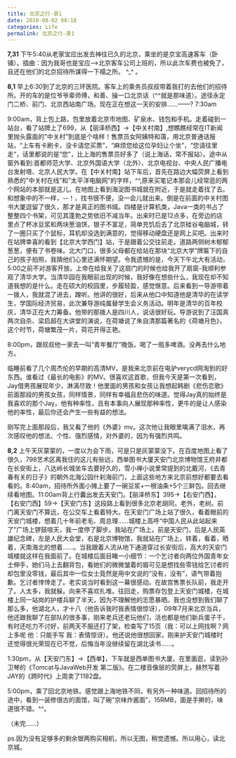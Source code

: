 ```yaml
---
title: 北京之行-录1
date: 2010-08-02 08:18
categories: Life
permalink: 北京之行-录1
---
```


**7,31** 下午5:40从老家宝应出发去神往已久的北京，乘坐的是京宝高速客车（卧铺）。插曲：因为我哥也是宝应-->北京客车公司上班的，所以此次车费也被免了，且还在他们的北京招待所谋得一下榻之所。 ^_^ 。

**8,1** 早上6:30到了北京的三环医院。客车上的乘务员叔叔带着我打的去他们的招待所。开的车的是位爷爷辈师傅，和善、操一口北京话（^^就是那味道）。途径永定门二桥、前门、北京西站南广场。现在正在想这一天的安排……——?   7:30am

9:00am，背上包上路，包里放着北京市地图、矿泉水、钱包和手机。走着碰到一站台，看了站牌上了699，从【丽泽桥西】->【中关村南】,想瞧瞧经常在IT新闻里抛头露面的”中关村”到底是个啥样！售票员女阿姨特和蔼，用北京普通话报站，“上车有卡刷卡，没卡请您买票”，“麻烦您给这位孕妇让个坐”，“您请往里走”，话里都说的是“您”，比上海的售票员好多了（说上海话，常不报站）。途中从窗外看到:首都师范大学、北京外国语大学（北外）、北京电视台、中央人民广播电台发射塔、北京人民大学。在【中关村南】站下车后，首先在路边大幅荧屏上看到熟悉的”中关村在线”和”太平洋电脑网”的字样，^^,原来买笔记本那会儿经常逛的两个网站的本部就是这儿。在地图上看到海淀图书城就在附近，于是就走着找了去。和想象中的不一样，--！，找书很不便，没一会儿就出来。倒是在前面的中关村图书大厦逗留了很久，那才是真正的图书城。四楼是计算机类，Java一类的书占了整整四个书架，可见其蓬勃之势依旧不减当年。出来时已是12点多，在旁边的店里点了杯冰豆浆和两块葱油饼。银子不富足，简单充饥后去了北京硅谷电脑城，转了一圈只买了个鼠标，耳机却没选到满意的，觉得移动硬盘还是网上买吧。出来时在站牌幸喜的看到【北京大学西门】站，于是跟着公交往前走。道路两侧树木郁郁葱葱，便有了书卷味。北大门口，很多父母都在给站在那块“北京大学”牌匾下的自己的孩子拍照，我猜他们心里还满怀期望。令我遗憾的是，今天下午北大有活动，5:00之前不对游客开放。上帝在给我关了这扇门的时候也给我开了扇窗-我顺利参观了清华大学。当清华园在我眼前出现的时候，我好像在想些什么，我现在却不知道我想的是什么。走在硕大的校园里，步履轻盈，感觉惬意。后来看到一导游带着一拨人，我就混了进去，蹭听。他讲的很好，后来从他口中知道他是清华的在读学生，学国际经济贸易，此次兼导游纯属替学生会义务活动。明年是清华的百年校庆，清华正在大力筹备。他带的那拨人是四川人，说话很好玩。导游说到了汪国真两次自杀、梁启超在大讲堂的演说，在荷塘说了朱自清那篇著名的《荷塘月色》，这个时节，荷塘繁茂一片，荷花开得正艳。

8:00pm，跟叔叔他一家去一叫“青年餐厅”晚饭。喝了一瓶多啤酒。没再去什么地方。

临睡前看了几个周杰伦的早期的高清MV，是我来北京前在电驴verycd网淘到的好东西。谁看过《最长的电影》的MV。很喜欢这首歌，但我今天是第一次看到，Jay借男孩展现年少，淋漓尽致！他里面的男孩和女孩让我想起韩剧《悲伤恋歌》前面那段的男孩女孩，同样情景，同样有幸福且悲伤的味道。觉得Jay真的始终是我喜欢的那个Jay，他有种率性，且有本事向人展现那种率性，更牛的是让人感染他的率性，最后你还会产生一些有益的想法。

刚写完上面那段后，我又看了他的《外婆》mv。这次他让我眼里噙满了泪水，再次感叹他的想法、个性、强烈感情，对外婆的，因为有强烈共鸣。

**8,2** 上午天灰蒙蒙的，一度以为会下雨，可是只是灰蒙蒙没下。在百度地图上看了很久，798艺术区离我住的这儿有些远，西单图书大厦天安门北京博物馆王府井都在长安街上，八达岭长城坐车去要好久的，雪小禅小说里常提到的北戴河，《去青春有关的日子》的朝外北海公园什刹海前门，上面这些地方来北京前想好都要去看看的。8:40am，招待所外面小摊上要了一碗豆浆+一根油条+5个三鲜包。回去继续看地图。11:00am背上行囊出发去天安门。【丽泽桥东】395->【右安门西】，【右安门西】59->【天安门东】这段路上看到很多北京老胡同，老外，老树。前门离天安门不算远，在公交车上看着特大。在天安门广场上站了很久，看着眼前的天安门城楼，想着几十年前老毛、周总理……城楼上高呼“中国人民从此站起来了”广场上锣鼓喧天，我一度停了脚步。我站在广场上，前是天安门，后是人民英雄纪念碑，左是人民大会堂，右是北京博物馆，我就站在广场上，转着，看着，晒着，天南海北的想着……。当我跟着人流从地下通道穿过长安街后，高大的天安门城楼就这样在我面前了。在城楼后面目睹一小细节：一个乞讨者向两位外国青年女士伸手，她们马上去翻背包，看她们的微微皱着的眉可见是想找些零钱给乞讨者的却包里没零钱，最后其中一位女士竟然是用中文说的“没有，没有”，语气带着抱歉。乞讨者悻悻走了。老实说当时看到这一幕很感动。在故宫售票长队前，我走开了。人太多，我就躲。向来不喜欢扎堆。往回走，购票存包登上天安门城楼，在城楼上同一站岗的护楼兵聊了半天，因为不理解他的志愿暴晒。我也没想到我们聊了那么多，他湖北人，才十八（他告诉我时我表情很惊讶），09年7月来北京当兵，他还跟我聊了在部队的很多事，刚来老兵还老玩他们，活也都是他们新兵蛋子干，有时还吃力不讨好，前两天不服还打了架，检查写了15页（我：可以上网找啊？网上多呢 他：只能手写 我：表情惊讶）。他还说他很想回家，刚来护天安门城楼时还觉得很光荣现在已不觉，后悔当年没继续留在湖北读书……。

1:30pm，从【天安门东】->【西单】，下车就是西单图书大厦。在里面逛，读到孙卫琴的《Tomcat与JavaWeb开发 第二版》。在二楼音像层的荧屏上，赫然写着JAY的《跨时代》上周卖了1182盘。

5:00pm，乘了回北京地铁。感觉跟上海地铁不同，有另外一种味道。回招待所的途中，看到一装修很古的面馆，叫了碗“京味炸酱面”，15RMB，面是手擀的，味道很不错。^^。

（未完……）

ps.因为没有足够多的剩余银两购买相机，所以无图，稍觉遗憾。所以用心，读北京城。